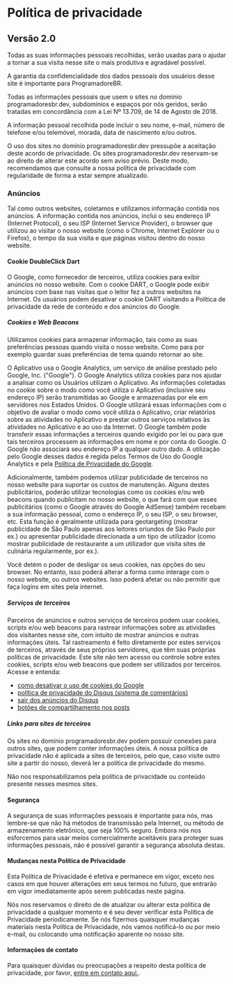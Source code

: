 # Política de privacidade

## Versão 2.0

Todas as suas informações pessoais recolhidas, serão usadas para o ajudar a tornar a sua visita nesse site o mais produtiva e agradável possível.

A garantia da confidencialidade dos dados pessoais dos usuários desse site é importante para ProgramadoreBR.

Todas as informações pessoais que usem o sites no domínio programadoresbr.dev, subdomínios e espaços por nós geridos, serão tratadas em concordância com a Lei Nº 13.709, de 14 de Agosto de 2018.

A informação pessoal recolhida pode incluir o seu nome, e-mail, número de telefone e/ou telemóvel, morada, data de nascimento e/ou outros.

O uso dos sites no domínio programadoresbr.dev pressupõe a aceitação deste acordo de privacidade. Os sites programadoresbr.dev reservam-se ao direito de alterar este acordo sem aviso prévio. Deste modo, recomendamos que consulte a nossa política de privacidade com regularidade de forma a estar sempre atualizado.

### Anúncios

Tal como outros websites, coletamos e utilizamos informação contida nos anúncios. A informação contida nos anúncios, inclui o seu endereço IP (Internet Protocol), o seu ISP (Internet Service Provider), o browser que utilizou ao visitar o nosso website (como o Chrome, Internet Explorer ou o Firefox), o tempo da sua visita e que páginas visitou dentro do nosso website.

#### Cookie DoubleClick Dart

O Google, como fornecedor de terceiros, utiliza cookies para exibir anúncios no nosso website. Com o cookie DART, o Google pode exibir anúncios com base nas visitas que o leitor fez a outros websites na Internet. Os usuários podem desativar o cookie DART visitando a Política de privacidade da rede de conteúdo e dos anúncios do Google.

##### Cookies e Web Beacons

Utilizamos cookies para armazenar informação, tais como as suas preferências pessoas quando visita o nosso website. Como para por exemplo guardar suas preferências de tema quando retornar ao site.

O Aplicativo usa o Google Analytics, um serviço de análise prestado pelo Google, Inc. ("Google"). O Google Analytics utiliza cookies para nos ajudar a analisar como os Usuários utilizam o Aplicativo. As informações coletadas no cookie sobre o modo como você utiliza o Aplicativo (inclusive seu endereço IP) serão transmitidas ao Google e armazenadas por ele em servidores nos Estados Unidos. O Google utilizará essas informações com o objetivo de avaliar o modo como você utiliza o Aplicativo, criar relatórios sobre as atividades no Aplicativo e prestar outros serviços relativos às atividades no Aplicativo e ao uso da Internet. O Google também pode transferir essas informações a terceiros quando exigido por lei ou para que tais terceiros processem as informações em nome e por conta do Google. O Google não associará seu endereço IP a qualquer outro dado. A utilização pelo Google desses dados é regida pelos Termos de Uso do Google Analytics e pela [Política de Privacidade do Google][ppGoogle].

Adicionalmente, também podemos utilizar publicidade de terceiros no nosso website para suportar os custos de manutenção. Alguns destes publicitários, poderão utilizar tecnologias como os cookies e/ou web beacons quando publicitam no nosso website, o que fará com que esses publicitários (como o Google através do Google AdSense) também recebam a sua informação pessoal, como o endereço IP, o seu ISP, o seu browser, etc. Esta função é geralmente utilizada para geotargeting (mostrar publicidade de São Paulo apenas aos leitores oriundos de São Paulo por ex.) ou apresentar publicidade direcionada a um tipo de utilizador (como mostrar publicidade de restaurante a um utilizador que visita sites de culinária regularmente, por ex.).

Você detém o poder de desligar os seus cookies, nas opções do seu browser. No entanto, isso poderá alterar a forma como interage com o nosso website, ou outros websites. Isso poderá afetar ou não permitir que faça logins em sites pela internet.

##### Serviços de terceiros

Parceiros de anúncios e outros serviços de terceiros podem usar cookies, scripts e/ou web beacons  para rastrear informações sobre as atividades dos visitantes nesse site, com intuito de mostrar anúncios e outras informações úteis. Tal rastreamento é feito diretamente por estes serviços de terceiros, através de seus próprios servidores, que têm suas próprias políticas de privacidade. Este site não tem acesso ou controle sobre estes cookies, scripts e/ou web beacons que podem ser utilizados por terceiros. Acesse e entenda:

* [como desativar o uso de cookies do Google][googleAdsLink]
* [política de privacidade do Disqus (sistema de comentários)][ppDisqus]
* [sair dos anúncios do Disqus][adsDisqus]
* [botões de compartilhamento nos posts][ppAddtoany]

##### Links para sites de terceiros

Os sites no domínio programadoresbr.dev podem possuir conexões para outros sites, que podem conter informações úteis. A nossa política de privacidade não é aplicada a sites de terceiros, pelo que, caso visite outro site a partir do nosso, deverá ler a politica de privacidade do mesmo.

Não nos responsabilizamos pela política de privacidade ou conteúdo presente nesses mesmos sites.

#### Segurança

A segurança de suas informações pessoais é importante para nós, mas lembre-se que não há métodos de transmissão pela Internet, ou método de armazenamento eletrônico, que seja 100% seguro. Embora nós nos esforcemos para usar meios comercialmente aceitáveis para proteger suas informações pessoais, não é possível garantir a segurança absoluta destas.

#### Mudanças nesta Política de Privacidade

Esta Política de Privacidade é efetiva e permanece em vigor, exceto nos casos em que houver alterações em seus termos no futuro, que entrarão em vigor imediatamente após serem publicadas neste página.

Nós nos reservamos o direito de de atualizar ou alterar esta política de privacidade a qualquer momento e é seu dever verificar esta Política de Privacidade periodicamente. Se nós fizermos quaisquer mudanças materiais nesta Política de Privacidade, nós vamos notificá-lo ou por meio e-mail, ou colocando uma notificação aparente no nosso site.

#### Informações de contato

Para quaisquer dúvidas ou preocupações a respeito desta política de privacidade, por favor, [entre em contato aqui.][contactLink].

[googleAdsLink]: http://www.google.com/privacy_ads.html
[ppGoogle]: https://policies.google.com/privacy?hl=pt-BR
[ppDisqus]: https://help.disqus.com/en/articles/1717103-disqus-privacy-policy
[adsDisqus]: https://disqus.com/data-sharing-settings/
[ppAddtoany]: https://www.addtoany.com/privacy

[contactLink]: mailto:contato@programadoresbr.dev
